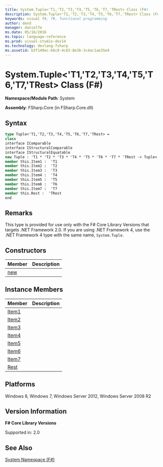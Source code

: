 ```yaml
---
title: System.Tuple<'T1,'T2,'T3,'T4,'T5,'T6,'T7,'TRest> Class (F#)
description: System.Tuple<'T1,'T2,'T3,'T4,'T5,'T6,'T7,'TRest> Class (F#)
keywords: visual f#, f#, functional programming
author: dend
manager: danielfe
ms.date: 05/16/2016
ms.topic: language-reference
ms.prod: visual-studio-dev14
ms.technology: devlang-fsharp
ms.assetid: b3f149ec-b6c0-4c83-8e3b-3c4ac1ae35e9 
---
```


# System.Tuple<'T1,'T2,'T3,'T4,'T5,'T6,'T7,'TRest> Class (F#)

**Namespace/Module Path**: System

**Assembly**: FSharp.Core (in FSharp.Core.dll)


## Syntax

```fsharp
type Tuple<'T1,'T2,'T3,'T4,'T5,'T6,'T7,'TRest> =
class
interface IComparable
interface IStructuralComparable
interface IStructuralEquatable
new Tuple : 'T1 * 'T2 * 'T3 * 'T4 * 'T5 * 'T6 * 'T7 * 'TRest -> Tuple<'T1,'T2,'T3,'T4,'T5,'T6,'T7,'TRest>
member this.Item1 :  'T1
member this.Item2 :  'T2
member this.Item3 :  'T3
member this.Item4 :  'T4
member this.Item5 :  'T5
member this.Item6 :  'T6
member this.Item7 :  'T7
member this.Rest :  'TRest
end
```

## Remarks
This type is provided for use only with the F# Core Library Versions that targets .NET Framework 2.0. If you are using .NET Framework 4, use the .NET Framework 4 type with the same name, `System.Tuple`.


## Constructors


|Member|Description|
|------|-----------|
|[new](https://msdn.microsoft.com/library/f579bb02-48ae-4910-a325-ad599349d50e)||

## Instance Members


|Member|Description|
|------|-----------|
|[Item1](https://msdn.microsoft.com/library/de81dc53-c129-42d6-a3cc-889b1cc6aeba)||
|[Item2](https://msdn.microsoft.com/library/d586b8de-b250-4a0d-ba66-51b6d9721549)||
|[Item3](https://msdn.microsoft.com/library/d12c4ad3-f171-42eb-928c-d01cc05be10c)||
|[Item4](https://msdn.microsoft.com/library/021390fb-22d7-453d-a33a-33856e7db8f5)||
|[Item5](https://msdn.microsoft.com/library/d1669774-957b-4cc2-a75f-b06cbe2deaad)||
|[Item6](https://msdn.microsoft.com/library/c6591974-ac8e-4e2e-b255-a55bea4f8879)||
|[Item7](https://msdn.microsoft.com/library/b5684cfe-df84-4e92-95cd-4e4b7e9d461c)||
|[Rest](https://msdn.microsoft.com/library/4158a34c-8878-4875-87cb-61fb6f5b3669)||

## Platforms
Windows 8, Windows 7, Windows Server 2012, Windows Server 2008 R2


## Version Information
**F# Core Library Versions**

Supported in: 2.0

## See Also
[System Namespace &#40;F&#35;&#41;](System-Namespace-%5BFSharp%5D.md)